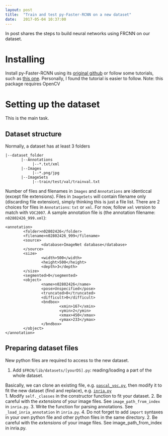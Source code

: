 ```yaml
---
layout: post
title:  "Train and test py-Faster-RCNN on a new dataset"
date:   2017-05-04 10:37:00
---
```


In post shares the steps to build neural networks using FRCNN on our dataset.

# Installing
Install py-Faster-RCNN using its [original github](https://github.com/rbgirshick/py-faster-rcnn) or follow some tutorials, such as [this one](https://huangying-zhan.github.io/2016/09/22/detection-faster-rcnn.html). Personally, I found the tutorial is easier to follow.
Note: this package requires OpenCV

# Setting up the dataset
This is the main task.
## Dataset structure
Normally, a dataset has at least 3 folders
```
|--dataset_folder
       |--Annotations
            |--*.txt/xml
       |--Images
            |--*.png/jpg       
       |--ImageSets
            |--train/test/val/trainval.txt
```
Number of files and filenames in `Images` and `Annotations` are identiccal (except file extensions). Files in `ImageSets` will contain filename only (discarding file extension), simply thinking this is just a file list.
There are 2 choices for files in `Annotations`: `txt` or `xml`. For now, follow `xml` version to match with `VOC2007`.
A sample annotation file is (the annotation filename: `n02802426_999.xml`):
```
<annotation>
        <folder>n02802426</folder>
        <filename>n02802426_999</filename>
        <source>
                <database>ImageNet database</database>
        </source>
        <size>
                <width>500</width>
                <height>500</height>
                <depth>3</depth>
        </size>
        <segmented>0</segmented>
        <object>
                <name>n02802426</name>
                <pose>Unspecified</pose>
                <truncated>0</truncated>
                <difficult>0</difficult>
                <bndbox>
                        <xmin>167</xmin>
                        <ymin>2</ymin>
                        <xmax>450</xmax>
                        <ymax>233</ymax>
                </bndbox>
        </object>
</annotation>
```
## Preparing dataset files
New python files are required to access to the new dataset.
1. Add `$FRCN/lib/datasets/[yourDS].py`: reading/loading a part of the whole dataset.
  
  Basically, we can clone an existing file, e.g. [`pascal_voc.py`](https://github.com/rbgirshick/py-faster-rcnn/blob/master/lib/datasets/pascal_voc.py), then modify it to fit the new dataset (find and replace), e.g. [`inria.py`](https://github.com/deboc/py-faster-rcnn/blob/master/lib/datasets/inria.py)  
    1. Modify `self._classes` in the constructor function to fit your dataset.
    2. Be careful with the *extensions* of your image files. See `image_path_from_index` in `inria.py`.
    3. Write the function for parsing annotations. See `_load_inria_annotation` in `inria.py`.
    4. Do not forget to add `import` syntaxes in your own python file and other python files in the same directory.
2. Be careful with the *extensions* of your image files. See image_path_from_index in inria.py.

